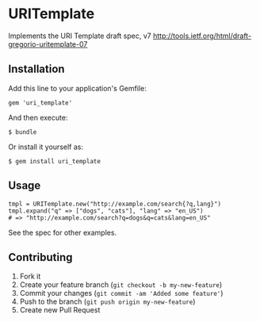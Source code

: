 # URITemplate

Implements the URI Template draft spec, v7 http://tools.ietf.org/html/draft-gregorio-uritemplate-07

## Installation

Add this line to your application's Gemfile:

    gem 'uri_template'

And then execute:

    $ bundle

Or install it yourself as:

    $ gem install uri_template

## Usage

    tmpl = URITemplate.new("http://example.com/search{?q,lang}")
    tmpl.expand("q" => ["dogs", "cats"], "lang" => "en_US")
    # => "http://example.com/search?q=dogs&q=cats&lang=en_US"

See the spec for other examples.

## Contributing

1. Fork it
2. Create your feature branch (`git checkout -b my-new-feature`)
3. Commit your changes (`git commit -am 'Added some feature'`)
4. Push to the branch (`git push origin my-new-feature`)
5. Create new Pull Request
